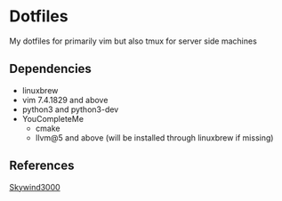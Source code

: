 # Dotfiles
My dotfiles for primarily vim but also tmux for server side machines

## Dependencies
- linuxbrew
- vim 7.4.1829 and above
- python3 and python3-dev
- YouCompleteMe
    - cmake
    - llvm@5 and above
(will be installed through linuxbrew if missing)

## References
[Skywind3000](https://github.com/skywind3000)


